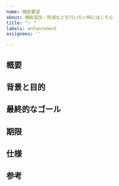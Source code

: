 ```yaml
---
name: 機能要望
about: 機能追加・削減などを行いたい時にはこちら
title: "✨ "
labels: enhancement
assignees: ''

---
```


## 概要

## 背景と目的

## 最終的なゴール

## 期限

## 仕様

## 参考
